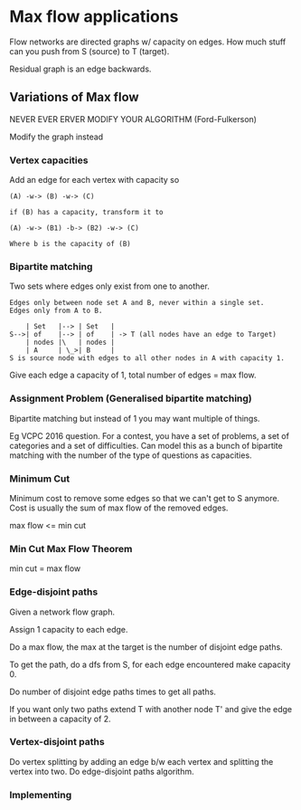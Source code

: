 # Max flow applications

Flow networks are directed graphs w/ capacity on edges.
How much stuff can you push from S (source) to T (target).

Residual graph is an edge backwards.

## Variations of Max flow

NEVER EVER ERVER MODIFY YOUR ALGORITHM (Ford-Fulkerson)

Modify the graph instead

### Vertex capacities

Add an edge for each vertex with capacity so
```
(A) -w-> (B) -w-> (C)

if (B) has a capacity, transform it to

(A) -w-> (B1) -b-> (B2) -w-> (C)

Where b is the capacity of (B)
```

### Bipartite matching

Two sets where edges only exist from one to another.

```
Edges only between node set A and B, never within a single set.
Edges only from A to B.

    | Set   |--> | Set   |
S-->| of    |--> | of    | -> T (all nodes have an edge to Target)
    | nodes |\   | nodes |
    | A     | \_>| B     |
S is source node with edges to all other nodes in A with capacity 1.    
```

Give each edge a capacity of 1, total number of edges = max flow.

### Assignment Problem (Generalised bipartite matching)

Bipartite matching but instead of 1 you may want multiple of things.


Eg VCPC 2016 question.
For a contest, you have a set of problems, a set of categories and a set of
difficulties. Can model this as a bunch of bipartite matching with the
number of the type of questions as capacities.

### Minimum Cut

Minimum cost to remove some edges so that we can't get to S anymore.
Cost is usually the sum of max flow of the removed edges.

max flow <= min cut

### Min Cut Max Flow Theorem

min cut = max flow

### Edge-disjoint paths

Given a network flow graph.

Assign 1 capacity to each edge.

Do a max flow, the max at the target is the number of disjoint edge paths.

To get the path, do a dfs from S, for each edge encountered make capacity 0.

Do number of disjoint edge paths times to get all paths.

If you want only two paths extend T with another node T' and give the edge in between a capacity of 2.

### Vertex-disjoint paths

Do vertex splitting by adding an edge b/w each vertex and splitting the vertex into two. Do edge-disjoint paths algorithm.

### Implementing
